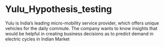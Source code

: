 # Yulu_Hypothesis_testing
Yulu is India’s leading micro-mobility service provider, which offers unique vehicles for the daily commute. The company wants to know insights that would be helpful in creating business decisions as to predict demand in electric cycles in Indian Market

